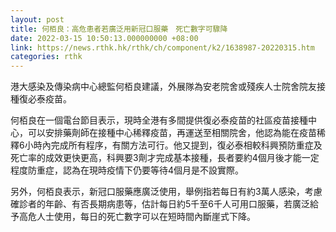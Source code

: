```yaml
---
layout: post
title: 何栢良：高危患者若廣泛用新冠口服藥　死亡數字可驟降
date: 2022-03-15 10:50:13.000000000 +08:00
link: https://news.rthk.hk/rthk/ch/component/k2/1638987-20220315.htm
categories: rthk
---
```


港大感染及傳染病中心總監何栢良建議，外展隊為安老院舍或殘疾人士院舍院友接種復必泰疫苗。

何栢良在一個電台節目表示，現時全港有多間提供復必泰疫苗的社區疫苗接種中心，可以安排藥劑師在接種中心稀釋疫苗，再運送至相關院舍，他認為能在疫苗稀釋6小時內完成所有程序，有關方法可行。他又提到，復必泰相較科興預防重症及死亡率的成效更快更高，科興要3劑才完成基本接種，長者要約4個月後才能一定程度防重症，認為在現時疫情下仍要等待4個月是不設實際。

另外，何栢良表示，新冠口服藥應廣泛使用，舉例指若每日有約3萬人感染，考慮確診者的年齡、有否長期病患等，估計每日約5千至6千人可用口服藥，若廣泛給予高危人士使用，每日的死亡數字可以在短時間內斷崖式下降。
